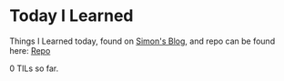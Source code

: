 # Today I Learned

Things I Learned today, found on [Simon's Blog](https://simonwillison.net/2020/Apr/20/self-rewriting-readme/), and repo can be found here: <a href="https://github.com/jbranchaud/til">Repo</a>

0 TILs so far.
